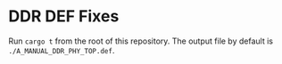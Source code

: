 # DDR DEF Fixes

Run `cargo t` from the root of this repository. The output file by default is `./A_MANUAL_DDR_PHY_TOP.def`.
